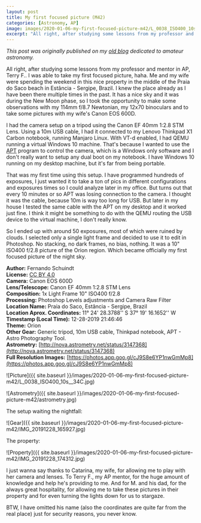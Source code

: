```yaml
---
layout: post
title: My first focused picture (M42)
categories: [Astronomy, AP]
image: images/2020-01-06-my-first-focused-picture-m42/L_0038_ISO400_10s__34C.jpg
excerpt: "All right, after studying some lessons from my professor and mentor in AP, Terry F.. I was able to take my first focused picture, haha. Me and my wife were spending the weekend in this nice property in the middle of the Praia do Saco beach in Estância - Sergipe, Brazil. I knew the place already as I have been there multiple times in the past. It has a nice sky and it was during the New Moon phase, so I took the opportunity to make some observations with my 114mm f/8.7 Newtonian, my 12x70 binoculars and to take some pictures with my wife's Canon EOS 600D."
---
```


*This post was originally published on my [old blog](https://boredprogrammer.postach.io/post/my-first-focused-picture-m42) dedicated to amateur astronomy.*

All right, after studying some lessons from my professor and mentor in AP, Terry F.. I was able to take my first focused picture, haha.
Me and my wife were spending the weekend in this nice property in the middle of the Praia do Saco beach in Estância - Sergipe, Brazil. I knew the place already as I have been there multiple times in the past. It has a nice sky and it was during the New Moon phase, so I took the opportunity to make some observations with my 114mm f/8.7 Newtonian, my 12x70 binoculars and to take some pictures with my wife's Canon EOS 600D.

I had the camera setup on a tripod using the Canon EF 40mm 1:2.8 STM Lens. Using a 10m USB cable, I had it connected to my Lenovo Thinkpad X1 Carbon notebook, running Manjaro Linux. With VT-d enabled, I had QEMU running a virtual Windows 10 machine. That's because I wanted to use the [APT](https://ideiki.com/astro/Default.aspx) program to control the camera, which is a Windows only software and I don't really want to setup any dual boot on my notebook. I have Windows 10 running on my desktop machine, but it's far from being portable.

That was my first time using this setup. I have programmed hundreds of exposures, I just wanted it to take a ton of pics in different configurations and exposures times so I could analyze later in my office. But turns out that every 10 minutes or so APT was losing connection to the camera. I thought it was the cable, because 10m is way too long for USB. But later in my house I tested the same cable with the APT on my desktop and it worked just fine. I think it might be something to do with the QEMU routing the USB device to the virtual machine, I don't really know.

So I ended up with around 50 exposures, most of which were ruined by clouds. I selected only a single light frame and decided to use it to edit in Photoshop. No stacking, no dark frames, no bias, nothing. It was a 10" ISO400 f/2.8 picture of the Orion region. Which became officially my first focused picture of the night sky.

**Author:** Fernando Schuindt  
**License:** [CC BY 4.0](https://creativecommons.org/licenses/by/4.0/)  
**Camera:** Canon EOS 600D  
**Lens/Telescope:** Canon EF 40mm 1:2.8 STM Lens  
**Composition:** 1x Light Frame 10" ISO400 f/2.8  
**Processing:** Photoshop Levels adjustments and Camera Raw Filter  
**Location Name:** Praia do Saco, Estância - Sergipe, Brazil  
**Location Aprox. Coordinates:** 11° 24' 28.3788'' S 37° 19' 16.1652'' W  
**Timestamp (Local Time):** 12-28-2019 21:46:46  
**Theme:** Orion  
**Other Gear:** Generic tripod, 10m USB cable, Thinkpad notebook, APT - Astro Photography Tool.  
**Astrometry:** [http://nova.astrometry.net/status/3147368](http://nova.astrometry.net/status/3147368)  
**Full Resolution Images:** [https://photos.app.goo.gl/cJ9S8e6YP1nwGmMp8](https://photos.app.goo.gl/cJ9S8e6YP1nwGmMp8)  

![Picture]({{ site.baseurl }}/images/2020-01-06-my-first-focused-picture-m42/L_0038_ISO400_10s__34C.jpg)

![Astrometry]({{ site.baseurl }}/images/2020-01-06-my-first-focused-picture-m42/astrometry.jpg)

The setup waiting the nightfall:

![Gear]({{ site.baseurl }}/images/2020-01-06-my-first-focused-picture-m42/IMG_20191228_165927.jpg)

The property:

![Property]({{ site.baseurl }}/images/2020-01-06-my-first-focused-picture-m42/IMG_20191228_174312.jpg)

I just wanna say thanks to Catarina, my wife, for allowing me to play with her camera and lenses. To Terry F., my AP mentor, for the huge amount of knowledge and help he's providing to me. And for M. and his dad, for the always great hospitality, for allowing me to take these pictures in their property and for even turning the lights down for us to stargaze.

BTW, I have omitted his name (also the coordinates are quite far from the real place) just for security reasons, you never know.
